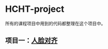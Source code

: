 # HCHT-project
所有的课程项目中用到的代码都整理在这个项目中。

## 项目一：[人脸对齐](https://github.com/yinyuecheng1/HCHT-project/tree/master/face_align)

